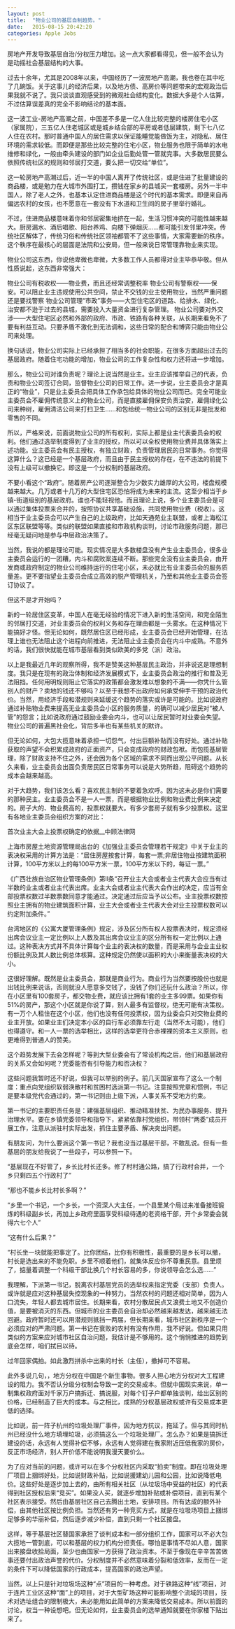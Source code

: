 ```yaml
---
layout: post
title:  "物业公司的基层自制趋势。"
date:   2015-08-15 20:42:20
categories: Apple Jobs
---
```


房地产开发导致基层自治/分权压力增加。这一点大家都看得见，但一般不会认为是动摇社会基层结构的大事。

过去十余年，尤其是2008年以来，中国经历了一波房地产高潮，我也卷在其中吃了几碗饭。关于这事儿的经济后果，以及地方债、高房价等问题带来的宏观政治后果我就不说了。我只谈谈直观感受到的微观社会结构变化。数据大多是个人估算，不过估算误差真的完全不影响结论的基本面。

这一波工业-房地产高潮之前，中国差不多是一亿人住比较完整的楼房住宅小区（家属院），三五亿人住老城区或是城乡结合部的平房或者低层建筑，剩下七八亿人住在农村。那时普通中国人的居住需求以保证能睡觉能做饭为主，对隐私、居住环境的需求较低。而即便是那些比较完整的住宅小区，物业服务也限于简单的水电维修和绿化，一般由牵头建设的部门如企业后勤处管一管就完事。大多数居民要么依照传统社区的规则和邻居打交道，要么把一切交给“单位”。

这一轮房地产高潮过后，近一半的中国人离开了传统社区，或是住进了批量建设的商品楼，或是勉力在大城市外围打工，攒钱在家乡的县城买一套楼房。另外一半中国人，除了老人之外，也基本认定住进商品楼是这个时代的基本需求。即便来自再偏远农村的女孩，也不愿意在一套没有下水道和卫生间的房子里举行婚礼。

不过，住进商品楼意味着你和邻居密集地挤在一起，生活习惯冲突的可能性越来越大。厨房漏水、酒后唱歌、阳台养鸡、向楼下弹烟灰……都可能引发邻里冲突。传统社区解体了，传统习俗和传统社区领袖都管不了这些事情，大家需要新的秩序。这个秩序在最核心的层面是法院和公安局，但一般来说日常管理靠物业来实现。

物业公司这东西，你说他卑微也卑微，大多数工作人员都得对业主毕恭毕敬。但从性质说起，这东西非常强大：

物业公司有税收权——物业费，而且还经常调整税率
物业公司有警察权——保安。可以阻止业主违规使用公共空间，禁止不交钱的业主使用物业，当然严重问题还是要找警察
物业公司管理“市政”事务——大型住宅区的道路、给排水、绿化、治安都不逊于过去的县城，需要投入大量资金进行复杂管理。
物业公司要对外交涉——大型住宅区必然和外部的政府、市政、铁路有各种关联，从长期来看免不了要有利益互动。只要矛盾不激化到无法调和，这些日常的配合和博弈只能由物业公司来处理。

换句话说，物业公司实际上已经承担了相当多的社会职能，在很多方面超出过去的基层政府。随着住宅功能的增加，物业公司的工作复杂性和权力还将进一步增加。

那么，物业公司对谁负责呢？理论上说当然是业主。业主应该推举自己的代表，负责和物业公司签订合同，监督物业公司的日常工作。进一步说，业主委员会才是真正的“物业”，只是业主委员会把具体工作承包给具体的物业公司而已。完全可能业主委员会不雇佣传统意义上的物业公司，而是直接雇佣保安负责治安，雇佣绿化公司来种树，雇佣清洁公司来打扫卫生……和包给统一物业公司的区别无非是批发和零售的不同。

所以，严格来说，前面说物业公司的所有权利，实际上都是业主代表委员会的权利。他们通过选举制度得到了业主的授权，所以可以全权使用物业费并具体落实上述功能。业主委员会有民主授权，有独立财政，负责管理居民的日常事务。你觉得这算什么？这已经是一个基层政府，而且由于民主授权的存在，在不违法的前提下没有上级可以撤换它。即这是一个分权制的基层政府。

不要小看这个“政府”。随着房产公司逐渐整合为少数实力雄厚的大公司，楼盘规模越来越大。几万或者十几万的大型住宅区恐怕将成为未来的主流。这至少相当于乡镇-街道级别的基层政府。谁也不能轻视他。而且理论上说，多个业主委员会是可以通过集体投票来合并的，按照协议共享基础设施，共同使用物业费（税收）。这相当于业主委员会可以产生自己的上级政府，比如天通苑业主联盟，或者上海松江区东区联盟等等。类似的联盟如果直接和市政机构谈判，讨论市政服务问题，那已经毫无疑问地是参与中层政治决策了。

当然，我说的都是理论可能。现实情况是大多数楼盘没有产生业主委员会，很多业主委员会运行的一团糟，内斗和腐败案连续不断。那些完全没有业主委员会，由开发商或政府制定的物业公司维持运行的住宅小区，未必就比有业主委员会的服务质量差。更不要指望业主委员会成立高效的脱产管理机关，乃至和其他业主委员会签订协议了。

但这不是才开始吗？

新的一轮居住区变革，中国人在毫无经验的情况下进入新的生活空间，和完全陌生的邻居打交道，对业主委员会的权利义务和存在理由都是一头雾水。在这种情况下能搞好才怪。但无论如何，既然居住区已经形成，业主委员会已经开始管理，在法理上谁也无法阻止这个进程向前推进，无法阻止业主委员会在内斗中成熟。不意外的话，我们很快就能在城市基层看到类似欧美的多党（派）政治。

以上是我最近几年的观察所得，我不是赞美这种基层民主政治，并非说这是理想制度。我只是在现有的政治体制和经济发展模式下，业主委员会政治的推行和普及无法阻挡。任何用明规则阻止它落实的政策都会激发难以想象的不满——你凭什么管别人的财产？卖地的钱还不够吗？以至于我想不出政府如何承受伸手干预的政治代价。当然，用经济手段和潜规则来延缓这个趋势的落实或许是可能的。比如说政府通过补贴物业费来提高无业主委员会小区的服务质量，的确可以减少居民对“被人管”的怨言；比如说政府通过鼓励业委会内斗，也可以让居民暂时对业委会失望。物业公司的普遍黑社会化，背后多半也有某些机关的默许。

但无论如何，大包大揽意味着承担一切怨气，付出巨额补贴而没有好处。通过补贴获取的声望不会积累成政府的正面资产，只会变成政府的财政包袱。而包揽基层管理，除了财政支持不住之外，还会因为各个区域的需求不同而出现公平问题。从长久来看，业主委员会出面负责居民区日常事务可以说是大势所趋，阻碍这个趋势的成本会越来越高。

对于大趋势，我们该怎么看？喜欢民主制的不要着急欢呼。因为这未必是你们需要的那种民主。业主委员会不是一人一票，而是根据物业比例和物业费比例来决定的。房子大的、物业费高的，投票权就要大。有多少套房子就有多少投票权。这里有各地业主委员会组织方案的对比：

首次业主大会上投票权确定的依据__中顾法律网

上海市房屋土地资源管理局出台的《加强业主委员会管理若干规定》中关于业主的表决权采用的计算方法是：“居住房屋按套计算，每套一票;非居住物业按建筑面积计算，100平方米以上的每100平方米一票，100平方米以下的，每证一票。”

《广西壮族自治区物业管理条例》第ll条“召开业主大会或者业主代表大会应当有过半数的业主或者业主代表出席。业主大会或者业主代表大会作出的决定，应当有全部投票权数过半数票数同意才能通过。决定通过后应当予以公布。业主投票权数按照业主拥有的物业建筑面积计算，业主大会或者业主代表大会对业主投票权数可以约定附加条件。”

台湾地区的《公寓大厦管理条例》规定，涉及区分所有权人投票表决时，规定须经出席会议业主一定比例以上人数及其出席会议业主的区分所有权一定比例以上通过。这种表决方式并不具体计算每个业主的表决权的数量，而是采用与会业主业权份额比例及其人数比例总体核算。这种规定仍然使以面积的大小来衡量表决权的大小。

这很好理解。既然是业主委员会，那就是商业行为。商业行为当然要按股份也就是出钱比例来说话，否则就没人愿意多交钱了，没钱了你们还玩什么政治？所以，你在小区里有100套房子，都交物业费，就应该比拥有1套的业主多99票。如果你有51%的房产，那这个小区就是你说了算，别人最多有监督权，绝无可能有决策权。有一万个人租住在这个小区，他们也没有任何投票权，因为业委会只对交物业费的业主开放。如果业主们决定本小区的自行车必须靠左行走（当然不太可能），他们也得遵守。和一人一票的选举相比，这样的选举更符合赤裸裸的资本主义原则，也更难得到普通人的赞美。

这个趋势发展下去会怎样呢？等到大型业委会有了常设机构之后，他们和基层政府的关系又会如何呢？党委能否有引导能力和否决权？

这些问题我暂时还不好说，但我可以举别的例子。前几天国家宣布了这么一个制度：重点向党组织软弱涣散村和贫困村选派第一书记。注意按照党章和惯例，书记是要本级党代会通过的，第一书记则由上级下派，人事关系不受地方约束。

第一书记的主要职责任务是：建强基层组织、推动精准扶贫、为民办事服务、提升治理水平。要在乡镇党委领导和指导下，紧紧依靠村党组织，带领村“两委”成员开展工作，注意从派驻村实际出发，抓住主要矛盾、解决突出问题。

有朋友问，为什么要派这个第一书记？我也没当过基层干部，不敢乱说。但有一些基层的朋友给我说了一些段子，可以参照一下。

“基层现在不好管了，乡长比村长还多。修了村村通公路，搞了行政村合并，一个乡只剩四五个行政村了”

“那也不能乡长比村长多啊？”

“乡里一个书记，一个乡长，一个资深人大主任，一个县里某个局过来准备接班锻炼的科级副乡长，再加上乡政府里面享受科级待遇的老资格干部，开个乡常委会就得六七个人”

“这有什么后果？”

“村长坐一块就能把事定了。比你团结，比你有积极性，最重要的是乡长可以撤，村长是选出来的不能免职。乡里不顺着他们，就集体反应你不尊重民意。县里烦了，掂量着调整一个科级干部比换几个村长容易的多，你说领导会怎么选……”

我理解，下派第一书记，脱离农村基层党员的选举权来指定党委（支部）负责人。或许就是应对这种基层失控现象的一种努力。当然农村的问题还相对简单，因为人口流失，年轻人都去城市居住。长期来看，农村分散居民点又浪费土地又不创造价值，是要被消灭的东西。但城市的业主委员会自治却必然越来越发达，越来越无法回避。政府暂时还可以用潜规则抵挡一两届，但长期来看，城市社区新秩序是一个必须应对的严肃问题。第一书记在衰败的农村有没有作用，我不好说。但如果只用类似的方案来应对城市社区自治问题，我估计是不够用的。这个悄悄推进的趋势到底会怎样，咱们拭目以待。

过年回家偶拍。如此激烈拼杀中出来的村长（主任），撤掉可不容易。

此外多说几句，，地方分权在中国是个新生事物。很多人担心地方分权对大工程建设的阻力。我不否认分级分权制会导致一定的交易成本。但就中国现实来说，单一制集权政府面对千家万户搞拆迁、搞说服，对每个钉子户都单独谈判，给出区别的价格，已经制造了巨大的成本。与之相比，成熟的分权基层政权或许有交易成本更低的选择。

比如说，前一阵子杭州的垃圾处理厂事件，因为地方抗议，拖延了。但与其同时杭州已经没什么地方填埋垃圾，必须搞这么一个垃圾处理厂。怎么办？如果是搞拆迁建设的话，永远有人觉得补偿不够，永远有人觉得建在我家附近压低我家的房价，反正市场经济，别人开价低不能说明我漫天要价么。

为了应对当前的问题，或许可以在多个分权社区内采取“拍卖”制度。即在垃圾处理厂项目上捆绑好处，比如说财政补贴，比如说援建幼儿园和公园，比如说降低电价。这些好处是逐步加上去的，由所有相关社区（从垃圾场中受益的社区）的代表得到社区授权后来“竞买”。如果没人买，就逐步增加补贴或补偿项目，直到有某个社区表示接受。然后由基层社区自己去腾出土地，安排项目。所有达成的额外补偿，由其他社区按比例负担。当然还有另一种竞买方式，就是在垃圾场项目上捆绑足够多的华丽补偿，然后逐步减少补偿，直到只剩一个社区接盘。

这样，等于基层社区替国家承担了谈判成本和一部分组织工作，国家可以不必大包大揽地一管到底，可以和基层的权力机构分担责任。哪怕是事情不尽如人意，国家出来接盘收拾局面，至少也由国家一方获得了政治资本。不至于像现在辛辛苦苦做事还要付出政治声誉的代价。分权制度并不必然意味着分裂和低效率，反而在一定的条件下可以降低国家的行政成本，提高国家的政治声望。

当然，以上只是针对垃圾场这种“点”项目的一种考虑。对于铁路这种“线”项目，对于连片工业区这种“面”上的项目，对于大型矿场这种可能影响整个流域的项目，技术对选址组合的限制极大，未必能用如此简单的方案来降低交易成本。所以前面的讨论，权当一种设想吧。但无论如何，业主委员会的选举通知就要在你家楼下贴出来了。

